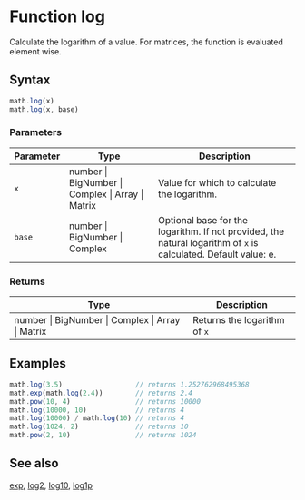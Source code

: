 <!-- Note: This file is automatically generated from source code comments. Changes made in this file will be overridden. -->
# Function log
Calculate the logarithm of a value.
For matrices, the function is evaluated element wise.
## Syntax
```js
math.log(x)
math.log(x, base)
```
### Parameters
Parameter | Type | Description
--------- | ---- | -----------
`x` | number &#124; BigNumber &#124; Complex &#124; Array &#124; Matrix |  Value for which to calculate the logarithm.
`base` | number &#124; BigNumber &#124; Complex |  Optional base for the logarithm. If not provided, the natural logarithm of `x` is calculated. Default value: e.
### Returns
Type | Description
---- | -----------
number &#124; BigNumber &#124; Complex &#124; Array &#124; Matrix |  Returns the logarithm of `x`
## Examples
```js
math.log(3.5)                  // returns 1.252762968495368
math.exp(math.log(2.4))        // returns 2.4
math.pow(10, 4)                // returns 10000
math.log(10000, 10)            // returns 4
math.log(10000) / math.log(10) // returns 4
math.log(1024, 2)              // returns 10
math.pow(2, 10)                // returns 1024
```
## See also
[exp](exp.md),
[log2](log2.md),
[log10](log10.md),
[log1p](log1p.md)
